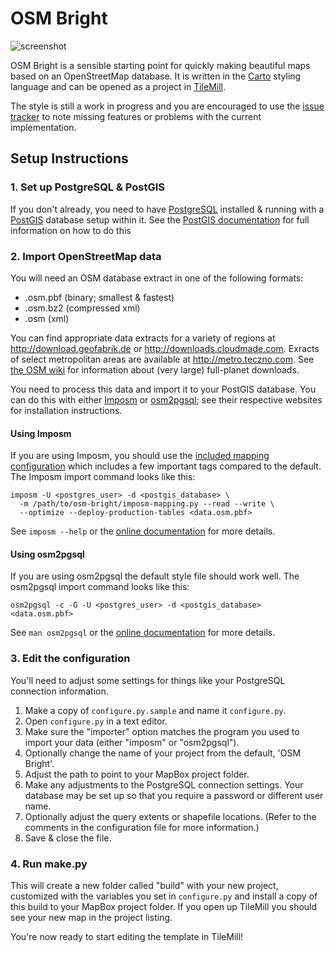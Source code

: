 OSM Bright
==========

![screenshot](https://raw.github.com/mapbox/osm-bright/master/preview.png)

OSM Bright is a sensible starting point for quickly making beautiful maps based
on an OpenStreetMap database. It is written in the [Carto][] styling language
and can be opened as a project in [TileMill][].

The style is still a work in progress and you are encouraged to use the
[issue tracker][] to note missing features or problems with the current
implementation. 

[Carto]: http://github.com/mapbox/carto/
[TileMill]: http://tilemill.com/
[issue tracker]: http://github.com/developmentseed/osm-bright/issues/

Setup Instructions
------------------

### 1. Set up PostgreSQL & PostGIS ###

If you don't already, you need to have [PostgreSQL][] installed & running with
a [PostGIS][] database setup within it. See the [PostGIS documentation][1] for
full information on how to do this

[PostgreSQL]: http://postgresql.org/
[PostGIS]: http://postgis.refractions.net/
[1]: http://postgis.refractions.net/documentation/manual-1.5/

### 2. Import OpenStreetMap data ###

You will need an OSM database extract in one of the following formats:

- .osm.pbf (binary; smallest & fastest)
- .osm.bz2 (compressed xml)
- .osm (xml)

You can find appropriate data extracts for a variety of regions at
<http://download.geofabrik.de> or <http://downloads.cloudmade.com>. Exracts
of select metropolitan areas are available at <http://metro.teczno.com>. See
[the OSM wiki][2] for information about (very large) full-planet downloads.

You need to process this data and import it to your PostGIS database. You can
do this with either [Imposm][] or [osm2pgsql][]; see their respective websites
for installation instructions.

#### Using Imposm

If you are using Imposm, you should use the [included mapping configuration][4]
which includes a few important tags compared to the default. The Imposm import 
command looks like this:

    imposm -U <postgres_user> -d <postgis_database> \
      -m /path/to/osm-bright/imposm-mapping.py --read --write \
      --optimize --deploy-production-tables <data.osm.pbf>

See `imposm --help` or the [online documentation][3] for more details.

#### Using osm2pgsql

If you are using osm2pgsql the default style file should work well. The 
osm2pgsql import command looks like this:

    osm2pgsql -c -G -U <postgres_user> -d <postgis_database> <data.osm.pbf>

See `man osm2pgsql` or the [online documentation][5] for more details.

[2]: http://wiki.openstreetmap.org/wiki/Planet
[Imposm]: http://imposm.org/
[3]: http://imposm.org/
[4]: https://github.com/mapbox/osm-bright/blob/master/imposm-mapping.py
[osm2pgsql]: http://wiki.openstreetmap.org/wiki/Osm2pgsql
[5]: http://wiki.openstreetmap.org/wiki/Osm2pgsql

### 3. Edit the configuration ###

You'll need to adjust some settings for things like your PostgreSQL connection
information.

1. Make a copy of `configure.py.sample` and name it `configure.py`.
2. Open `configure.py` in a text editor.
3. Make sure the "importer" option matches the program you used to import your 
   data (either "imposm" or "osm2pgsql").
4. Optionally change the name of your project from the default, 'OSM Bright'.
5. Adjust the path to point to your MapBox project folder.
6. Make any adjustments to the PostgreSQL connection settings. Your database
   may be set up so that you require a password or different user name.
7. Optionally adjust the query extents or shapefile locations. (Refer to the 
   comments in the configuration file for more information.)
8. Save & close the file.

### 4. Run make.py ###

This will create a new folder called "build" with your new project, customized
with the variables you set in `configure.py` and install a copy of this build
to your MapBox project folder. If you open up TileMill you should see your new
map in the project listing.

You're now ready to start editing the template in TileMill!
